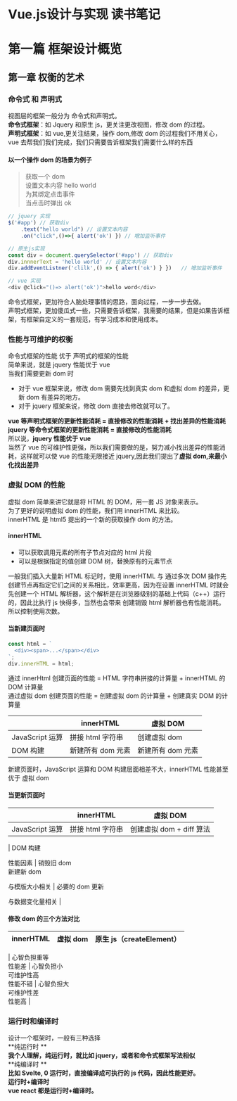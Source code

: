 # Vue.js设计与实现 读书笔记
# 第一篇 框架设计概览

## 第一章 权衡的艺术

### 命令式 和 声明式

视图层的框架一般分为 命令式和声明式。  
**命令式框架**：如 Jquery 和原生 js，更关注更改视图，修改 dom 的过程。  
**声明式框架**：如 vue,更关注结果，操作 dom,修改 dom 的过程我们不用关心，vue 去帮我们我们完成，我们只需要告诉框架我们需要什么样的东西

#### 以一个操作 dom 的场景为例子

> 获取一个 dom  
> 设置文本内容 hello world  
> 为其绑定点击事件  
> 当点击时弹出 ok

```javascript
// jquery 实现
$('#app') // 获取div
    .text("hello world") // 设置文本内容
    .on("click",()=>{ alert('ok') }) // 增加监听事件

// 原生js实现
const div = document.querySelector('#app') // 获取div
div.innnerText = 'hello world' // 设置文本内容
div.addEventListner('clilk',() => { alert('ok') } })   // 增加监听事件

// vue 实现
<div @click="()=> alert('ok')">hello word</div>
```

命令式框架，更加符合人脑处理事情的思路，面向过程，一步一步去做。  
声明式框架，更加傻瓜式一些，只需要告诉框架，我需要的结果，但是如果告诉框架，有框架自定义的一套规范，有学习成本和使用成本。

### 性能与可维护的权衡

命令式框架的性能 优于 声明式的框架的性能  
简单来说，就是 jquery 性能优于 vue  
当我们需要更新 dom 时

- 对于 vue 框架来说，修改 dom 需要先找到真实 dom 和虚拟 dom 的差异，更新 dom 有差异的地方。
- 对于 jquery 框架来说，修改 dom 直接去修改就可以了。

**vue 等声明式框架的更新性能消耗 = 直接修改的性能消耗 + 找出差异的性能消耗**  
**jquery 等命令式框架的更新性能消耗 = 直接修改的性能消耗**  
所以说，**jquery 性能优于 vue**  
当然了 vue 的可维护性更强，所以我们需要做的是，努力减小找出差异的性能消耗，这样就可以使 vue 的性能无限接近 jquery,因此我们提出了**虚拟 dom,来最小化找出差异**

### 虚拟 DOM 的性能

虚拟 dom 简单来讲它就是将 HTML 的 DOM，用一套 JS 对象来表示。  
为了更好的说明虚拟 dom 的性能，我们用 innerHTML 来比较。  
innerHTML 是 html5 提出的一个新的获取操作 dom 的方法。

#### innerHTML

- 可以获取调用元素的所有子节点对应的 html 片段
- 可以是根据指定的值创建 DOM 树，替换原有的元素节点

一般我们插入大量新 HTML 标记时，使用 innerHTML 与 通过多次 DOM 操作先创建节点再指定它们之间的关系相比，效率更高，因为在设置 innerHTML 时就会先创建一个 HTML 解析器，这个解析是在浏览器级别的基础上代码（c++）运行的，因此比执行 js 快得多，当然也会带来 创建销毁 html 解析器也有性能消耗。所以控制使用次数。

#### 当新建页面时

```javascript
const html = `
  <div><span>...</span></div>
`;
div.innerHTML = html;
```

通过 innerHtml 创建页面的性能 = HTML 字符串拼接的计算量 + innerHTML 的 DOM 计算量  
通过虚拟 dom 创建页面的性能 = 创建虚拟 dom 的计算量 + 创建真实 DOM 的计算量

|                 | innerHTML         | 虚拟 DOM          |
| --------------- | ----------------- | ----------------- |
| JavaScript 运算 | 拼接 html 字符串  | 创建虚拟 dom      |
| DOM 构建        | 新建所有 dom 元素 | 新建所有 dom 元素 |

新建页面时，JavaScript 运算和 DOM 构建层面相差不大，innerHTML 性能甚至优于 虚拟 dom

#### 当更新页面时

|                 | innerHTML        | 虚拟 DOM                 |
| --------------- | ---------------- | ------------------------ |
| JavaScript 运算 | 拼接 html 字符串 | 创建虚拟 dom + diff 算法 |

| DOM 构建

性能因素 | 销毁旧 dom  
新建新 dom

与模版大小相关 | 必要的 dom 更新

与数据变化量相关 |

#### 修改 dom 的三个方法对比

| innerHTML | 虚拟 dom | 原生 js（createElement） |
| --------- | -------- | ------------------------ |

| 心智负担重等  
性能差 | 心智负担小  
可维护性高  
性能不错 | 心智负担大  
可维护性差  
性能高 |

### 运行时和编译时

设计一个框架时，一般有三种选择  
**纯运行时 **  
**我个人理解，纯运行时，就比如 jquery，或者和命令式框架写法相似**  
**纯编译时 **  
**比如 Svelte, 0 运行时，直接编译成可执行的 js 代码，因此性能更好。**  
**运行时+编译时**  
**vue react 都是运行时+编译时。<template><jsx> 代码都会在编译时被打包成被渲染成 树形结构。在运行时，执行 render 进行渲染。**

## 第二章 框架设计的核心要素

### 提升用户的开发体验

vue 源码中有大量的 warn()函数，提示开发者，错误警告信息

### 控制框架代码体积

warn() 函数在存在开发环境，生成环境不会打包这些代码

### 框架要做好良好的 Tree-Shaking

简单来说，tree-shaking 就是消除那些永远不会被执行的代码  
消除无用依赖之前，需要对 js 代码做静态分析，所以我们在源码中，很多 js 文件，，加上注释  
`/*#_PURE*/`  
表明此文件不会产生副作用，可以移除它

### 框架应该输出怎样的构建产物

比如 Vue 既能通过 script 标签引用，也能通过 npm 安装，还能在 node 中通过 require 方式引入  
所以它的代码一定遵守 匿名函数自执行，引入就能自执行，也满足 ESM 和 CommobJS 的规范。

### 错误处理

全局封装错误处理函数  
全局提供了 registerErrrorHandler 函数，用户可以使用它注册错误处理程序，然后 callWithErrorHanding 捕获错误之后，把错误传递给用户注册的错误处理程序。

用户既可以选择忽略错误，也可以调用上报程序将错误上报给监控系统

```javascript
//util.js
let handleError = null;
export default {
  foo(fn) {
    callWithErrorHanding(fn);
  },
  //用户可以调用这个函数注册统一的错误处理函数
  registerErrrorHandler(fn) {
    handleError = fn;
  },
};

function callWithErrorHanding(fn) {
  try {
    fn && fn();
  } catch (e) {
    // 将捕获到的错误传递给用户的错误处理程序
    handleError(e);
  }
}

// 用户调用
import utils from "utils.js";

utils.registerErrrorHandler((e) => {
  console.log(e);
});
utils.foo(() => {});
```

## 第三章 Vue.js 的设计思路

### 声明式地描述 UI

Vue 是一个声明式的 UI 框架。前端页面包括，DOM 元素，属性，事件，元素的层级结构。

- Vue.js 使用与 HTML 标签一样的方式来描述 DOM，
- 使用与 HTML 标签一样的方式来描述属性，
- 使用：或 v-bind 来描述动态绑定的属性，
- 使用@或者 v-on 来描述事件，
- 使用与 HTML 标签一致的方式来描述层级结构

也可以用 JavaScript 对象描述 UI,也就是虚拟 dom.

### 初识渲染器

渲染器的作用就是把虚拟 DOM 渲染成真实 DOM  
渲染器函数 renderer(vnode,container)

- 接受两个参数，一个虚拟 dom 对象，一个真实 dom 元素作为挂载点
- 渲染器执行总体分三步
  - 创建元素
  - 为事件添加属性和事件
  - 处理 children

renderer 函数精髓在于 dom 更新过程，后面我们会具体学习

### 组件的本质

组件就是一组 dom 的封装  
可以用 vnode 的 tag 属性来存储要渲染的 dom 节点  
如果 tag 类型是字符串 则说明是普通字符串  
如果 tag 类型是数组，则说明渲染的是组件，需要递归遍历渲染

### 模版的工作原理

声明式地描述 UI 有两种方式，一个为手写虚拟 dom，一个是使用模版，对于模板是怎么工作的，我们需要使用编译器。  
编译器的作用就是将模版编译为渲染函数  
以.vue 文件为例，一个.vue 文件就是一个组件,<template>标签内部的就是模版

### vue.js 是各个模块额度组合的有机整体

编译器 把模版编译成 虚拟 dom，虚拟 dom 在通过渲染函数，更新到真实 dom  
在编译成过程中会表示静态属性和动态属性，生成代码时附带这些信息。  
对渲染器来说省去了寻找变更点的工作量。

# 第二篇 响应系统

## 第四章 响应系统的作用与实现

### 什么是响应式数据

假设在一个副作用函数中读取了某个对象的属性，当对象的属性变化时，我们希望副作用函数重新执行，那么这个对象就是 响应式数据

### 响应式数据的基本实现

执行副作用函数 effect 触发 obj.text 的读取操作  
修改 obj.text 的值时，会触发 obj.text 的修改操作

```javascript
const obj = { text: "hello word" };
function effect() {
  document.body.innerText = obj.text;
}
effect();

setTimeout(() => {
  obj.text = "hello vue3";
}, 1000);
```

我们可以通过 proxy 拦截这个对象的读取和设置操作，当读取字段 obj.text 时，我们可以把 effect 函数存储到一个“桶”里,当设置 obj.text 时，再把副作用函数 effect 从“桶”里取出来并执行即可。

### 定义 activeEffect 来存储全局统一的的副作用函数

当调用 effect 注册副作用函数时，将副作用函数复制给 activeEffect

### 桶的数据结构

这段代码存在三个角色

- 被操作（读取）的代理对象 obj
- 被操作（读取）的字段名 text
- 使用 effect 函数注册的副作用函数 effectFn

三个角色对应关系为

- target
  - key
    - effectFn1
    - effectFn2

### 使用 weakMap 来作为桶的数据结构

WeakMap 由 target -> Map 构成  
Map 由 key -> Set 构成  
weakMap 对 key 是弱引用，不影响垃圾回收器的工作。如果 target 对象没有任何引用了，会被自动回收，如果使用 Map，即使没有任何引用，target 也不会被回收  
**单独封装 收集副作用函数 track (obj,key)**  
**单独封装 触发副作用函数 trigger(obj,key)**

```html
<body></body>
<script>
  // 存储副作用函数的桶
  const bucket = new WeakMap();

  // 原始数据
  const data = { text: "hello world" };
  // 对原始数据的代理
  const obj = new Proxy(data, {
    // 拦截读取操作
    get(target, key) {
      // 将副作用函数 activeEffect 添加到存储副作用函数的桶中
      track(target, key);
      // 返回属性值
      return target[key];
    },
    // 拦截设置操作
    set(target, key, newVal) {
      // 设置属性值
      target[key] = newVal;
      // 把副作用函数从桶里取出并执行
      trigger(target, key);
    },
  });
  // 在 get 拦截函数内调用 track 函数追踪变化
  function track(target, key) {
    if (!activeEffect) return;
    let depsMap = bucket.get(target);
    if (!depsMap) {
      bucket.set(target, (depsMap = new Map()));
    }
    let deps = depsMap.get(key);
    if (!deps) {
      depsMap.set(key, (deps = new Set()));
    }
    deps.add(activeEffect);
  }

  function trigger(target, key) {
    const depsMap = bucket.get(target);
    if (!depsMap) return;
    const effects = depsMap.get(key);
    effects && effects.forEach((fn) => fn());
  }

  // 用一个全局变量存储当前激活的 effect 函数
  let activeEffect;
  function effect(fn) {
    // 当调用 effect 注册副作用函数时，将副作用函数复制给 activeEffect
    activeEffect = fn;
    // 执行副作用函数
    fn();
  }

  effect(() => {
    console.log("effect run");
    document.body.innerText = obj.text;
  });

  setTimeout(() => {
    trigger(data, "text");
  }, 1000);
</script>
```

<br>
  
> 语雀地址 https://www.yuque.com/yuqueyonghuyv23kd/xebk9e/pn2vy1